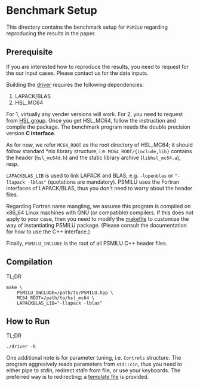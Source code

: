 # Benchmark Setup #

This directory contains the benchmark setup for `PSMILU` regarding reproducing
the results in the paper.

## Prerequisite ##

If you are interested how to reproduce the results, you need to request for the
our input cases. Please contact us for the data inputs.

Building the [driver](./driver.cpp) requires the following dependencies:

1. LAPACK/BLAS
2. HSL_MC64

For 1, virtually any vender versions will work. For 2, you need to request from
[HSL group](http://www.hsl.rl.ac.uk/catalogue/mc64.html). Once you get HSL_MC64,
follow the instruction and compile the package. The benchmark program needs the
double precision version **C interface**.

As for now, we refer `MC64_ROOT` as the root directory of HSL_MC64; it should
follow standard \*nix library structure, i.e. `MC64_ROOT/{include,lib}` contains
the header (`hsl_mc64d.h`) and the static library archive (`libhsl_mc64.a`),
resp.

`LAPACKBLAS_LIB` is used to link LAPACK and BLAS, e.g. `-lopenblas` or
`"-llapack -lblas"` (quotations are mandatory). PSMILU uses the Fortran
interfaces of LAPACK/BLAS, thus you don't need to worry about the header files.

Regarding Fortran name mangling, we assume this program is compiled on x86_64
Linux machines with GNU (or compatible) compilers. If this does not apply to
your case, then you need to modify the [makefile](./Makefile) to customize
the way of instantiating PSMILU package. (Please consult the documentation for
how to use the C++ interface.)

Finally, `PSMILU_INCLUDE` is the root of all PSMILU C++ header files.

## Compilation ##

TL;DR

```console
make \
    PSMILU_INCLUDE=/path/to/PSMILU.hpp \
    MC64_ROOT=/path/to/hsl_mc64 \
    LAPACKBLAS_LIB="-llapack -lblas"
```

## How to Run ##

TL;DR

```console
./driver -h
```

One additional note is for parameter tuning, i.e. `Controls` structure. The program
aggresively reads parameters from `std::cin`, thus you need to either pipe to *stdin*,
redirect *stdin* from file, or use your keyboards. The preferred way is to redirecting;
a [template file](./parameters.cfg) is provided.
